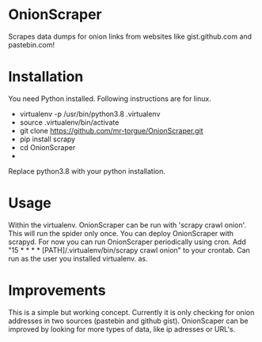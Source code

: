 # OnionScraper
Scrapes data dumps for onion links from websites like gist.github.com and pastebin.com!

# Installation
You need Python installed. Following instructions are for linux.
* virtualenv -p /usr/bin/python3.8 .virtualenv
* source .virtualenv/bin/activate
* git clone https://github.com/mr-torgue/OnionScraper.git
* pip install scrapy
* cd OnionScraper
* 
Replace python3.8 with your python installation. 

# Usage
Within the virtualenv. OnionScraper can be run with 'scrapy crawl onion'. This will run the spider only once.
You can deploy OnionScraper with scrapyd. For now you can run OnionScraper periodically using cron.
Add "15 * * * * [PATH]/.virtualenv/bin/scrapy crawl onion" to your crontab. Can run as the user you installed virtualenv. as.

# Improvements
This is a simple but working concept. Currently it is only checking for onion addresses in two sources (pastebin and github gist). OnionScaper can be improved by looking for more types of data, like ip adresses or URL's. 
